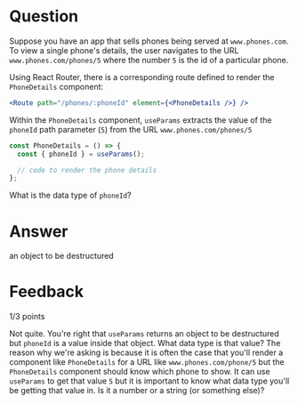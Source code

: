 # Question

Suppose you have an app that sells phones being served at `www.phones.com`. To view a single phone's details, the user navigates to the URL `www.phones.com/phones/5` where the number `5` is the id of a particular phone.

Using React Router, there is a corresponding route defined to render the `PhoneDetails` component:

```jsx
<Route path="/phones/:phoneId" element={<PhoneDetails />} />
```

Within the `PhoneDetails` component, `useParams` extracts the value of the `phoneId` path parameter (`5`) from the URL `www.phones.com/phones/5`

```jsx
const PhoneDetails = () => {
  const { phoneId } = useParams();

  // code to render the phone details
};
```

What is the data type of `phoneId`?

# Answer

an object to be destructured

# Feedback

1/3 points

Not quite. You're right that `useParams` returns an object to be destructured but `phoneId` is a value inside that object. What data type is that value? The reason why we're asking is because it is often the case that you'll render a component like `PhoneDetails` for a URL like `www.phones.com/phone/5` but the `PhoneDetails` component should know which phone to show. It can use `useParams` to get that value `5` but it is important to know what data type you'll be getting that value in. Is it a number or a string (or something else)?
